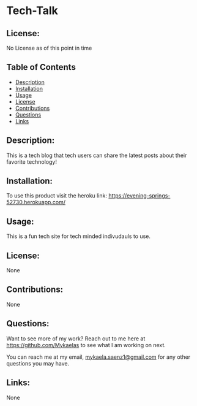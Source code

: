 # Tech-Talk


## License:

No License as of this point in time

## Table of Contents

- [Description](#description)
- [Installation](#installation)
- [Usage](#usage)
- [License](#license)
- [Contributions](#contributions)
- [Questions](#questions)
- [Links](#links)

## Description:

This is a tech blog that tech users can share the latest posts about their favorite technology!

## Installation:

To use this product visit the heroku link: https://evening-springs-52730.herokuapp.com/
## Usage:

This is a fun tech site for tech minded indivudauls to use. 
## License:

None

## Contributions:
None 

## Questions:

Want to see more of my work? Reach out to me here at https://github.com/Mykaelas to see what I am working on next.

You can reach me at my email, mykaela.saenz1@gmail.com for any other questions you may have.

## Links:
None

